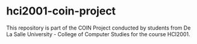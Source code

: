 # hci2001-coin-project
This repository is part of the COIN Project conducted by students from De La Salle University - College of Computer Studies for the course HCI2001.
